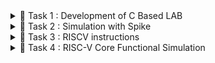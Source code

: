 <details>
  <summary>📜 Task 1 : Development of C Based LAB </summary>

![C Code compiled on gcc Compiler](https://github.com/user-attachments/assets/bd8429ec-23df-4fa4-9ca7-788d9e5befa7)

![C Code compiled on riscv gcc Compiler](https://github.com/user-attachments/assets/8d30a9e8-ff7f-4d84-88ce-7f7bf6364a15)

![Cat command for Code Display](https://github.com/user-attachments/assets/f08ed42c-ec33-487b-ada5-56fcca0de43e)

![Objdump using -O1 format](https://github.com/user-attachments/assets/de0dfade-b114-4417-a3c5-ca6e793e1961)

![Objdump using -Ofast format](https://github.com/user-attachments/assets/4a0f67a8-af2b-436a-91a5-c1b3fab28aa5)
</details>

<details>
  <summary>📜 Task 2 : Simulation with Spike </summary>

![Debugging in -O1](https://github.com/user-attachments/assets/ff05cc31-cb15-4532-bff6-a316e5f23cc1)

![Debugging in Ofast](https://github.com/user-attachments/assets/7cb3355e-e048-4d71-b4ee-3cf634b47b2c)

![Objdump in -O1 Format](https://github.com/user-attachments/assets/4552d0c2-eedc-4b80-a6e0-a9b534cdb5ca)

![objdump in -Ofast](https://github.com/user-attachments/assets/75e01393-ff8c-4d51-9a07-86361e636014)

![Spike Simulation](https://github.com/user-attachments/assets/bc55c580-9bf2-45f5-be19-8a8468126369)
</details>

<details>
  <summary>📜 Task 3 : RISCV instructions </summary>

![Objdump in -O1 Format](https://github.com/user-attachments/assets/82cfea2b-41b0-40d6-a244-d321eb30b4d4)


## 1. addi sp, sp, -16
Opcode(ADDI): 0010011  
Immediate: -16 = 1111111111110000 (12 bits)  
Registers: sp(rd) = 00010, sp(rs1) = 00010  

| imm[11:0]       | rs1    | funct3 | rd    | opcode  |
|------------------|--------|--------|-------|---------|
| 111111000000    | 00010  | 000    | 00010 | 0010011 |
---

## 2. sd ra, 8(sp)
Opcode(SD): 0100111  
Immediate: 8 (split into two parts: imm[11:5] and imm[4:0])  
Registers: rs1 = sp = 00010, rs2 = ra = 00001  

| imm[11:5] | rs2   | rs1   | funct3 | imm[4:0] | opcode  |
|-----------|-------|-------|--------|----------|---------|
| 0000000   | 00001 | 00010  | 011    | 01000    | 0100111 |
---

## 3. li a5, 100
Opcode(ADDI): 0010011  
Immediate: 100 = 00000001100100  
Registers: rd = a5 = 01010, rs1 = x0 = 00000  

| imm[11:0]     | rs1   | funct3 | rd    | opcode  |
|---------------|-------|--------|-------|---------|
| 00001100100   | 00000 | 000    | 01010 | 0010011 |
---

## 4. addiw a5, a5, -1
Opcode(ADDIW): 0011011  
Registers: rd = a5 = 01010, rs1 = a5 = 01010  
Immediate: -1 = 111111111111 (sign-extended 12-bit value)  

| imm[11:0]     | rs1   | funct3 | rd    | opcode  |
|---------------|-------|--------|-------|---------|
| 111111111111  | 01010 | 000    | 01010 | 0011011 |
---

## 5. bnez a5, 10190
Opcode(BNE): 1100011  
Registers: rs1 = a5 = 01010, rs2 = x0 = 00000  
Immediate: Offset (branch) = 10190  

| imm[12|10:5] | rs2   | rs1   | funct3 | imm[4:1|11] | opcode  |
|--------------|-------|-------|--------|------------|---------|
| 101001       | 00000 | 01010 | 001    | 101010     | 1100011 |
---

## 6. li a2, 1830
Opcode(ADDI): 0010011  
Immediate: 1830 = 0001110010110  
Registers: rd = a2 = 00010, rs1 = x0 = 00000  

| imm[11:0]      | rs1   | funct3 | rd    | opcode  |
|-----------------|-------|--------|-------|---------|
| 000111001011   | 00000 | 000    | 00010 | 0010011 |
---

## 7. lui a0, 0x21
Opcode(LUI): 0110111  
Immediate (0x21 << 12): 000000100001  
Register (rd): a0 = 00010  

| imm[31:12]      | rd      | opcode  |
|------------------|---------|---------|
| 000000100001     | 00010   | 0110111 |
---

## 8. jal ra, 10414
Opcode(JAL): 1101111  
Immediate: 10414  
Register (rd): ra = 00001  

| imm[20] | imm[10:1] | imm[11] | imm[19:12] | rd    | opcode  |
|---------|-----------|---------|------------|-------|---------|
|   0     |0101000101 |    0    |  10010100  | 00001 | 1101111 |
---

## 9. li a0, 0
Opcode(ADDI): 0010011  
Immediate: 0  
Registers: rd = a0 = 00010, rs1 = x0 = 00000  

| imm[11:0]     | rs1   | funct3 | rd    | opcode  |
|---------------|-------|--------|-------|---------|
| 000000000000  | 00000 | 000    | 00010 | 0010011 |
---

## 10. ld ra, 8(sp)
Opcode(LD): 0000011  
Immediate: 8  
Registers: rd = ra = 00001, rs1 = sp = 00010  

| imm[11:0]      | rs1   | funct3 | rd    | opcode  |
|-----------------|-------|--------|-------|---------|
| 000000001000    | 00010 | 011    | 00001 | 0000011 |
---

## 11. addi sp, sp, 16
Opcode(ADDI): 0010011  
Immediate: 16 = 000000010000  
Registers: sp(rd) = 00010, sp(rs1) = 00010  

| imm[11:0]      | rs1   | funct3 | rd    | opcode  |
|-----------------|-------|--------|-------|---------|
| 000000010000    | 00010 | 000    | 00010 | 0010011 |
---

## 12. ret
Opcode(JALR): 1100111  
Immediate: 0  
Registers: rd = x0 = 00000, rs1 = ra = 00001  

| imm[11:0]     | rs1   | funct3 | rd    | opcode  |
|---------------|-------|--------|-------|---------|
| 000000000000  | 00001 | 000    | 00000 | 1100111 |
---

## 13. mv a1, a0
Opcode(ADDI): 0010011  
Immediate: 0  
Registers: rd = a1 = 00011, rs1 = a0 = 00010  

| imm[11:0]     | rs1   | funct3 | rd    | opcode  |
|---------------|-------|--------|-------|---------|
| 000000000000  | 00010 | 000    | 00011 | 0010011 |
---

## 14. li a3, 0
Opcode(ADDI): 0010011  
Immediate: 0  
Registers: rd = a3 = 00111, rs1 = x0 = 00000  

| imm[11:0]     | rs1   | funct3 | rd    | opcode  |
|---------------|-------|--------|-------|---------|
| 000000000000  | 00000 | 000    | 00111 | 0010011 |
---

## 15. li a0, 0
Opcode(ADDI): 0010011  
Immediate: 0  
Registers: rd = a0 = 00010, rs1 = x0 = 00000  

| imm[11:0]     | rs1   | funct3 | rd    | opcode  |
|---------------|-------|--------|-------|---------|
| 000000000000  | 00000 | 000    | 00010 | 0010011 |
---
tions.md…]()
</details>

<details>
  <summary>📜 Task 4 : RISC-V Core Functional Simulation
  </summary>
1. Installing iverilog and gtkwave
   Open your terminal and type the following to install 
   iverilog and GTKWave
$ echo hello






































































